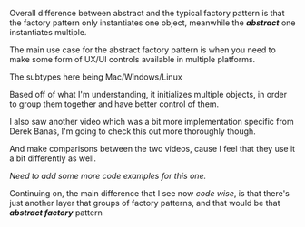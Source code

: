 Overall difference between abstract and the typical factory pattern
is that the factory pattern only instantiates one object, meanwhile the **_abstract_** one
instantiates multiple.

The main use case for the abstract factory pattern is when you need to make
some form of UX/UI controls available in multiple platforms.

The subtypes here being
Mac/Windows/Linux

Based off of what I'm understanding, it initializes multiple objects, 
in order to group them together and have better control of them.

I also saw another video which was a bit more implementation specific from
Derek Banas, I'm going to check this out more thoroughly though.

And make comparisons between the two videos, cause I feel that they use it a bit differently as well.

_Need to add some more code examples for this one._

Continuing on, the main difference that I see now *code wise*, is that
there's just another layer that groups of factory patterns,
and that would be that **_abstract factory_** pattern